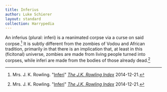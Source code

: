 ```yaml
---
title: Inferius
author: Luke Schierer
layout: standard
collection: Harrypedia
---
```


An inferius (plural: inferi) is a reanimated corpse via a curse on said corpse.[^250508-1]  It is subtly different from the zombies of Vodou and African tradition, primarily in that there is an implication that, at least in this (ficitonal) universe, zombies are made from living people turned into corpses, while inferi are made from the bodies of those already dead.[^250508-2]



[^250508-1]: Mrs. J. K. Rowling. "[Inferi]"
    _[The J.K. Rowling Index]_ 2014-12-21.

[^250508-2]: Mrs. J. K. Rowling. "[Inferi]"
    _[The J.K. Rowling Index]_ 2014-12-21.

[Inferi]: https://www.rowlingindex.org/work/infpm/
[The J.K. Rowling Index]: https://www.rowlingindex.org/
